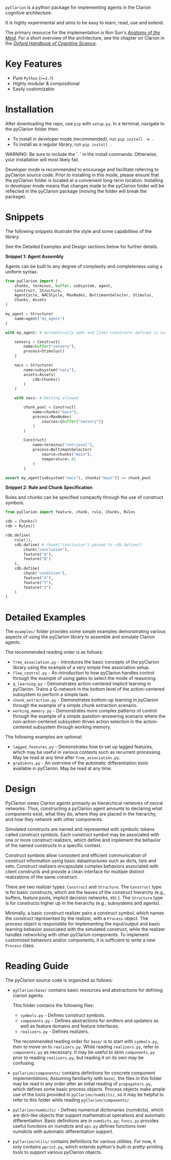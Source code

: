 `pyClarion` is a python package for implementing agents in the Clarion cognitive architecture.

It is highly experimental and aims to be easy to learn, read, use and extend.

The primary resource for the implementation is Ron Sun's [*Anatomy of the Mind*](https://oxford.universitypressscholarship.com/view/10.1093/acprof:oso/9780199794553.001.0001/acprof-9780199794553). For a short overview of the architecture, see the chapter on Clarion in the [*Oxford Handbook of Cognitive Science*](https://www.oxfordhandbooks.com/view/10.1093/oxfordhb/9780199842193.001.0001/oxfordhb-9780199842193). 

# Key Features

- Pure `Python` (`>=3.7`)
- Highly modular & compositional
- Easily customizable

# Installation

After downloading the repo, use `pip` with `setup.py`. In a terminal, navigate to the pyClarion folder then:

- To install in developer mode (recommended), run
```pip install -e .```
- To install as a regular library, run
```pip install .```

WARNING: Be sure to include the '`.`' in the install commands. Otherwise, your installation will most likely fail.

Developer mode is recommended to encourage and facilitate referring to pyClarion source code. Prior to installing in this mode, please ensure that the pyClarion folder is located at a convenient long-term location. Installing in developer mode means that changes made to the pyClarion folder will be reflected in the pyClarion package (moving the folder will break the package).

# Snippets

The following snippets illustrate the style and some capabilities of the library. 

See the Detailed Examples and Design sections below for further details. 

**Snippet 1: Agent Assembly**

Agents can be built to any degree of complexity and completeness using a uniform syntax.

```python
from pyClarion import (
    chunks, terminus, buffer, subsystem, agent,
    Construct, Structure,
    AgentCycle, NACSCycle, MaxNodes, BoltzmannSelector, Stimulus,
    Chunks, Assets
)

my_agent = Structure(
    name=agent("my_agent")
)

with my_agent: # Automatically adds and links constructs defined in scope

    sensory = Construct(
        name=buffer("sensory"),
        process=Stimulus()
    )

    nacs = Structure(
        name=subsystem("nacs"),
        assets=Assets(
            cdb=Chunks()
        )
    )

    with nacs: # Nesting allowed

        chunk_pool = Construct(
            name=chunks("main"),
            process=MaxNodes(
                sources={buffer("sensory")}
            )
        )

        Construct(
            name=terminus("retrieval"),
            process=BoltzmannSelector(
                source=chunks("main"),
                temperature=.01
            )
        )

assert my_agent[subsystem("nacs"), chunks("main")] == chunk_pool
```

**Snippet 2: Rule and Chunk Specification**

Rules and chunks can be specified compactly through the use of construct symbols.

```python
from pyClarion import feature, chunk, rule, Chunks, Rules

cdb = Chunks()
rdb = Rules()

rdb.define(
    rule(1),
    cdb.define( # chunk("conclusion") passed to rdb.define()
        chunk("conclusion"),
        feature("A"),
        feature("B")
    ),
    cdb.define(
        chunk("condition"),
        feature("X"),
        feature("Y"),
        feature("Z")
    )
)
```

# Detailed Examples

The `examples/` folder provides some simple examples demonstrating various aspects of using the pyClarion library to assemble and simulate Clarion agents.

The recommended reading order is as follows:

- `free_association.py` - Introduces the basic concepts of the pyClarion library using the example of a very simple free association setup.
- `flow_control.py` - An introduction to how pyClarion handles control through the example of using gates to select the mode of reasoning.
- `q_learning.py` - Demonstrates action-centered implicit learning in pyClarion. Trains a Q-network in the bottom level of the action-centered subsystem to perform a simple task.
- `chunk_extraction.py` - Demonstrates bottom-up learning in pyClarion through the example of a simple chunk extraction scenario.  
- `working_memory.py` - Demonstrates more complex patterns of control through the example of a simple question-answering scenario where the non-action-centered subsystem drives action selection in the action-centered subsystem through working memory.

The following examples are optional:

- `lagged_features.py` - Demonstrates how to set up lagged features, which may be useful in various contexts such as recurrent processing. May be read at any time after `free_association.py`.
- `gradients.py` - An overview of the automatic differentiation tools available in pyClarion. May be read at any time.

# Design

PyClarion views Clarion agents primarily as hierarchical networks of neural networks. Thus, constructing a pyClarion agent amounts to declaring what components exist, what they do, where they are placed in the hierarchy, and how they network with other components.

Simulated constructs are named and represented with symbolic tokens called construct symbols. Each construct symbol may be associated with one or more construct realizers, which define and implement the behavior of the named constructs in a specific context. 

Construct symbols allow consistent and efficient communication of construct information using basic datastructures such as dicts, lists and sets. Construct realizers encapsulate complex behaviors associated with client constructs and provide a clean interface for multiple distinct realizations of the same construct.

There are two realizer types: `Construct` and `Structure`. The `Construct` type is for basic constructs, which are the leaves of the construct hierarchy (e.g., buffers, feature pools, implicit decision networks, etc.). The `Structure` type is for constructs higher up in the hierarchy (e.g., subsystems and agents). 

Minimally, a basic construct realizer pairs a construct symbol, which names the construct represented by the realizer, with a `Process` object. The process object is responsible for implementing the input/output and basic learning behavior associated with the simulated construct, while the realizer handles networking with other pyClarion components. To implement customized behaviors and/or components, it is sufficient to write a new `Process` class.


# Reading Guide

The pyClarion source code is organized as follows:

- `pyClarion/base/` contains basic resources and abstractions for defining clarion agents.

    This folder contains the following files:

    - `symbols.py` - Defines construct symbols.
    - `components.py` - Defines abstractions for emitters and updaters as well as feature domains and feature interfaces.
    - `realizers.py` - Defines realizers.

    The recommended reading order for `base/` is to start with `symbols.py`, then to move on to `realizers.py`. While reading `realizers.py`, refer to `components.py` as necessary. It may be useful to skim `components.py` prior to reading `realizers.py`, but reading it on its own may be confusing. 

- `pyClarion/components/` contains definitions for concrete component implementations. Assuming familiarity with `base/`, the files in this folder may be read in any order after an initial reading of `propagators.py`, which defines some basic process objects. Process objects make ample use of the tools provided in `pyClarion/numdicts/`, so it may be helpful to refer to this folder while reading `pyClarion/components/`. 

- `pyClarion/numdicts/` - Defines numerical dictionaries (numdicts), which are dict-like objects that support mathematical operations and automatic differentiation. Basic definitions are in `numdicts.py`; `funcs.py` provides useful functions on numdicts and `ops.py` defines functions over numdicts with automatic differentiation support.

- `pyClarion/utils/` contains definitions for various utilities. For now, it only contains `pprint.py`, which extends python's built-in pretty-printing tools to support various pyClarion objects.

